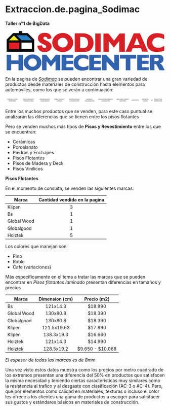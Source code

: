 # Extraccion.de.pagina_Sodimac
**Taller n°1 de BigData**

![Imagen.de.Sodimac](https://github.com/CamiloLG/Extracci-n.de.p-gina_Sodimac/blob/main/Logo_Homecenter_Sodimac.png)

En la pagina de *[Sodimac](https://www.sodimac.cl/sodimac-cl/)* se pueden encontrar una gran variedad de productos desde materiales de construcción hasta elementos para automoviles, como los que se verán a continuación:

![Ventas.Sodimac](https://github.com/CamiloLG/Extracci-n.de.p-gina_Sodimac/blob/main/Cosas%20para%20vender.png)

Entre los muchos productos que se venden, para este caso puntual se analizaran las diferencias que se tienen entre los pisos flotantes

Pero se venden muchos más tipos de **Pisos y Revestimiento** entre los que se encuentran:

- Cerámicas
- Porcelanato
- Piedras y Enchapes
- Pisos Flotantes
- Pisos de Madera y Deck
- Pisos Vinílicos

**Pisos Flotantes**

En el momento de consulta, se venden las siguientes marcas:

| Marca | Cantidad vendida en la pagina |
| ------ | :-----: |
| Klipen | 3 |
| Bs | 1 |
| Global Wood | 1 |
| Globalgood | 1 |
| Holztek | 5 |

Los colores que manejan son:

- Pino 
- Roble
- Cafe (variaciones)

Más especificamente en el tema a tratar las marcas que se pueden encontrar en *Pisos flotantes laminado* presentan diferencias en tamaños y precios

| Marca | Dimension (cm)| Precio (m2) |
| ----- | :-----: | :-----: |
| Bs | 121x14.3 | $18.890 |
| Global Wood | 130x80.8 | $18.390 |
| Globalgood | 130x80.8 | $18.390 |
| Klipen | 121.5x19.63 | $17.890 |
| Klipen | 138.3x19.3 | $16.660 |
| Holztek | 121x14.3 | $14.990 |
| Holztek | 128.5x19.2 | $9.650 - $10.068 |

*El espesor de todas las marcas es de 8mm*

Una vez visto estos datos muestra como los precios por metro cuadrado de los extremos presentan una diferencia del 50% en productos que satisfacen la misma necesidad y teniendo ciertas caracteristicas muy similares como la resistencia al trafico y al desgaste con clasificación (AC-3 o AC-4). Pero, que por elementos como calidad en materiales, texturas o incluso el color les ofrece a los clientes una gama de productos a escoger para satisfacer sus gustos y estándares básicos en materiales de construcción.
